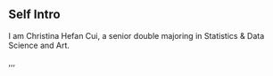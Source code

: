 
## Self Intro

I am Christina Hefan Cui, a senior double majoring in Statistics & Data Science and Art.

,,,
